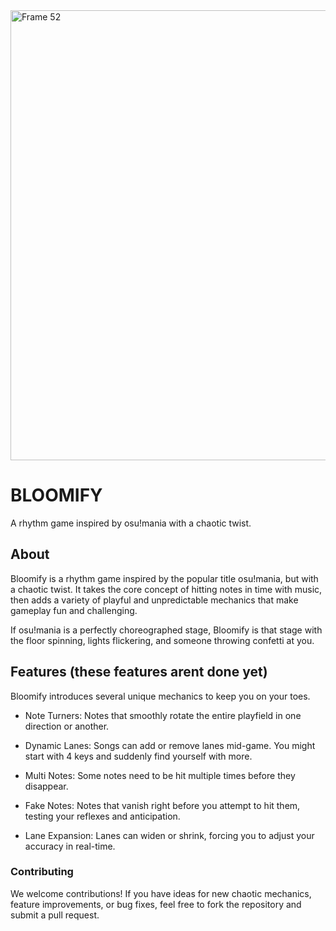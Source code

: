 <img width="1719" height="720" alt="Frame 52" src="https://github.com/user-attachments/assets/e5037dcc-db0c-4113-8866-083b2dd98e77" />



# **BLOOMIFY**
A rhythm game inspired by osu!mania with a chaotic twist.

## **About**
Bloomify is a rhythm game inspired by the popular title osu!mania, but with a chaotic twist. It takes the core concept of hitting notes in time with music, then adds a variety of playful and unpredictable mechanics that make gameplay fun and challenging.

If osu!mania is a perfectly choreographed stage, Bloomify is that stage with the floor spinning, lights flickering, and someone throwing confetti at you.

## **Features** (these features arent done yet)
Bloomify introduces several unique mechanics to keep you on your toes.

* Note Turners: Notes that smoothly rotate the entire playfield in one direction or another.

* Dynamic Lanes: Songs can add or remove lanes mid-game. You might start with 4 keys and suddenly find yourself with more.

* Multi Notes: Some notes need to be hit multiple times before they disappear.

* Fake Notes: Notes that vanish right before you attempt to hit them, testing your reflexes and anticipation.

* Lane Expansion: Lanes can widen or shrink, forcing you to adjust your accuracy in real-time.


### **Contributing**
We welcome contributions! If you have ideas for new chaotic mechanics, feature improvements, or bug fixes, feel free to fork the repository and submit a pull request.
